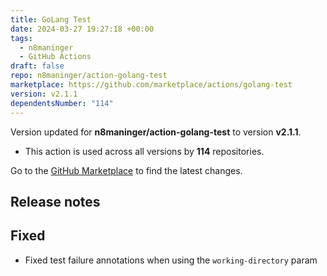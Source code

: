 ```yaml
---
title: GoLang Test
date: 2024-03-27 19:27:18 +00:00
tags:
  - n8maninger
  - GitHub Actions
draft: false
repo: n8maninger/action-golang-test
marketplace: https://github.com/marketplace/actions/golang-test
version: v2.1.1
dependentsNumber: "114"
---
```



Version updated for **n8maninger/action-golang-test** to version **v2.1.1**.
- This action is used across all versions by **114** repositories.

Go to the [GitHub Marketplace](https://github.com/marketplace/actions/golang-test) to find the latest changes.

## Release notes

## Fixed
- Fixed test failure annotations when using the `working-directory` param
